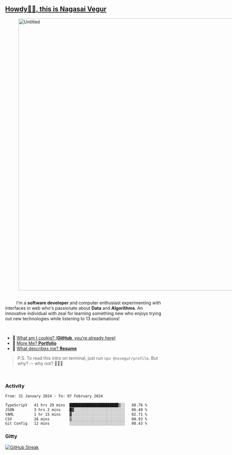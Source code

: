 
## [Howdy🖖🏻, this is Nagasai Vegur](https://nsvegur.me/)

<div style="
  display: flex;
  width: 100vw;
  justify-content: center;
  ">
  <img width="875" alt="Untitled" src="https://github.com/NSVEGUR/NSVEGUR/assets/83576465/f41a8098-aaa9-4353-8130-bd4076cb1d4a">
</div>

<br /> 
 
<p>
&emsp; &emsp; I'm a <b>software developer</b> and computer enthusiast experimenting with interfaces in web who's passionate about <b>Data</b> and <b>Algorithms</b>. An innovative individual with zeal for learning something new who enjoys trying out new technologies while listening to 13 exclamations!
</p>

<br /> 

- 🍔 [What am I cookig? (**GitHub**, you're already here)](https://github.com/NSVEGUR)
- 👻 [More Me? **Portfolio**](https://nsvegur.me/)
- 🔭 [What describes me? **Resume**](https://nsvegur.me/resume)

> P.S. To read this intro on terminal, just run `npx @nsvegur/profile`. But why? -- why not? 🤷🏻‍♂️

<br />

### Activity

<!--START_SECTION:waka-->

```txt
From: 31 January 2024 - To: 07 February 2024

TypeScript   41 hrs 29 mins  ██████████████████████▒░░   88.76 %
JSON         3 hrs 2 mins    █▓░░░░░░░░░░░░░░░░░░░░░░░   06.49 %
YAML         1 hr 15 mins    ▓░░░░░░░░░░░░░░░░░░░░░░░░   02.71 %
CSV          26 mins         ▒░░░░░░░░░░░░░░░░░░░░░░░░   00.93 %
Git Config   12 mins         ░░░░░░░░░░░░░░░░░░░░░░░░░   00.43 %
```

<!--END_SECTION:waka-->

### Gitty

[![GitHub Streak](http://github-profile-summary-cards.vercel.app/api/cards/profile-details?username=NSVEGUR&theme=github_dark)]('https://github.com/NSVEGUR')

